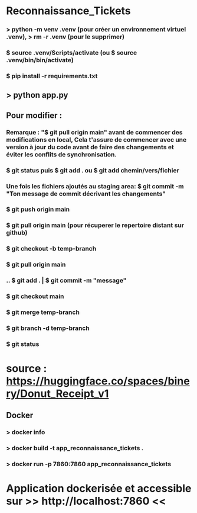 # Reconnaissance_Tickets
### > python -m venv .venv (pour créer un environnement virtuel .venv), > rm -r .venv (pour le supprimer)
### $ source .venv/Scripts/activate (ou $ source .venv/bin/bin/activate)
### $ pip install -r requirements.txt

## > python app.py

## Pour modifier :

### Remarque : "$ git pull origin main" avant de commencer des modifications en local, Cela t'assure de commencer avec une version à jour du code avant de faire des changements et éviter les conflits de synchronisation.

### $ git status puis $ git add . ou $ git add chemin/vers/fichier
### Une fois les fichiers ajoutés au staging area: $ git commit -m "Ton message de commit décrivant les changements"
### $ git push origin main
### $ git pull origin main (pour récuperer le repertoire distant sur github)

### $ git checkout -b temp-branch
### $ git pull origin main 
### .. $ git add . | $ git commit -m "message"
### $ git checkout main
### $ git merge temp-branch
### $ git branch -d temp-branch
### $ git status
# source : https://huggingface.co/spaces/binery/Donut_Receipt_v1

## Docker
### > docker info
### > docker build -t app_reconnaissance_tickets .
### > docker run -p 7860:7860 app_reconnaissance_tickets

# Application dockerisée et accessible sur >> http://localhost:7860 <<
